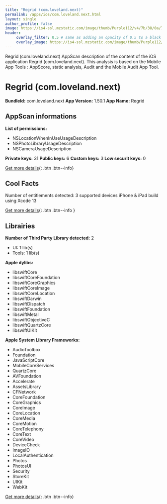 ```yaml
---
title: "Regrid (com.loveland.next)"
permalink: /apps/ios/com.loveland.next.html
layout: single
author_profile: false
image: https://is4-ssl.mzstatic.com/image/thumb/Purple112/v4/7b/38/0a/7b380a77-0150-8342-f744-f4f79d8b9f33/AppIcon-0-0-1x_U007emarketing-0-0-0-10-0-0-sRGB-0-0-0-GLES2_U002c0-512MB-85-220-0-0.png/512x512bb.jpg
header: 
     overlay_filter: 0.5 # same as adding an opacity of 0.5 to a black background
     overlay_image: https://is4-ssl.mzstatic.com/image/thumb/Purple112/v4/7b/38/0a/7b380a77-0150-8342-f744-f4f79d8b9f33/AppIcon-0-0-1x_U007emarketing-0-0-0-10-0-0-sRGB-0-0-0-GLES2_U002c0-512MB-85-220-0-0.png/512x512bb.jpg
---
```

Regrid (com.loveland.next) AppScan description of the content of the iOS application Regrid (com.loveland.next). This analysis is based on the Mobile App Tools : AppScore, static analysis, Audit and the Mobile Audit App Tool.

# Regrid (com.loveland.next)

**BundleId:** com.loveland.next
**App Version:** 1.50.1
**App Name:** Regrid


## AppScan informations 

**List of permissions:** 
- NSLocationWhenInUseUsageDescription
- NSPhotoLibraryUsageDescription
- NSCameraUsageDescription
  
  
**Private keys:** 31
**Public keys:** 6
**Custom keys:** 3
**Low securit keys:** 0
  
[Get more details](/pricing.html){: .btn .btn--info}

## Cool Facts

Number of entitlements detected: 3
supported devices iPhone & iPad
build using Xcode 13
  
[Get more details](/pricing.html){: .btn .btn--info }

## Librairies 
**Number of Third Party Library detected:** 2
- UI: 1 lib(s)
- Tools: 1 lib(s)


**Apple dylibs:**
- libswiftCore
- libswiftCoreFoundation
- libswiftCoreGraphics
- libswiftCoreImage
- libswiftCoreLocation
- libswiftDarwin
- libswiftDispatch
- libswiftFoundation
- libswiftMetal
- libswiftObjectiveC
- libswiftQuartzCore
- libswiftUIKit


**Apple System Library Frameworks:**
- AudioToolbox
- Foundation
- JavaScriptCore
- MobileCoreServices
- QuartzCore
- AVFoundation
- Accelerate
- AssetsLibrary
- CFNetwork
- CoreFoundation
- CoreGraphics
- CoreImage
- CoreLocation
- CoreMedia
- CoreMotion
- CoreTelephony
- CoreText
- CoreVideo
- DeviceCheck
- ImageIO
- LocalAuthentication
- Photos
- PhotosUI
- Security
- StoreKit
- UIKit
- WebKit


  
[Get more details](/pricing.html){: .btn .btn--info}

